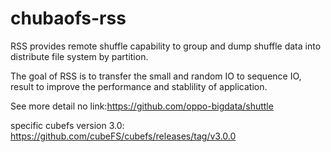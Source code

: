 # chubaofs-rss

RSS provides remote shuffle capability to group and dump shuffle data into distribute file system by partition.

The goal of RSS is to transfer the small and random IO to sequence IO, result to improve the performance and stablility of application. 

See more detail no link:https://github.com/oppo-bigdata/shuttle

specific cubefs version 3.0: https://github.com/cubeFS/cubefs/releases/tag/v3.0.0
